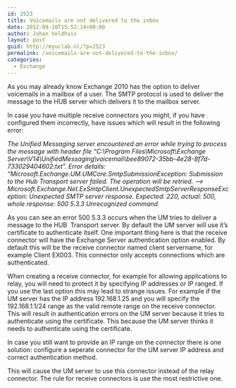 ```yaml
---
id: 2523
title: Voicemails are not delivered to the inbox
date: 2012-09-10T15:52:14+00:00
author: Johan Veldhuis
layout: post
guid: http://myuclab.nl/?p=2523
permalink: /voicemails-are-not-delivered-to-the-inbox/
categories:
  - Exchange
---
```

As you may already know Exchange 2010 has the option to deliver voicemails in a mailbox of a user. The SMTP protocol is used to deliver the message to the HUB server which delivers it to the mailbox server.

In case you have multiple receive connectors you might, if you have configured them incorrectly, have issues which will result in the following error:

_The Unified Messaging server encountered an error while trying to process the message with header file &#8220;C:\Program Files\Microsoft\Exchange Server\V14\UnifiedMessaging\voicemail\bee89072-35bb-4e28-8f7d-733029404602.txt&#8221;. Error details: &#8220;Microsoft.Exchange.UM.UMCore.SmtpSubmissionException: Submission to the Hub Transport server failed. The operation will be retried. &#8212;> Microsoft.Exchange.Net.ExSmtpClient.UnexpectedSmtpServerResponseException: Unexpected SMTP server response. Expected: 220, actual: 500, whole response: 500 5.3.3 Unrecognized command_

As you can see an error 500 5.3.3 occurs when the UM tries to deliver a message to the HUB  Transport server. By default the UM server will use it&#8217;s certificate to authenticate itself. One important thing here is that the receive connector will have the Exchange Server authentication option enabled. By default this will be the receive connector named client servername, for example Client EX003. This connector only accepts connections which are authenticated.

When creating a receive connector, for example for allowing applications to relay, you will need to protect it by specifying IP addresses or IP ranged. If you use the last option this may lead to strange issues. For example if the UM server has the IP address 192.168.1.25 and you will specify the 192.168.1.1/24 range as the valid remote range on the receive connector. This will result in authentication errors on the UM server because it tries to authenticate using the certificate. This because the UM server thinks it needs to authenticate using the certificate.

In case you still want to provide an IP range on the connector there is one solution: configure a seperate connector for the UM server IP address and correct authentication method.

This will cause the UM server to use this connector instead of the relay connector. The rule for receive connectors is use the most restrictive one.